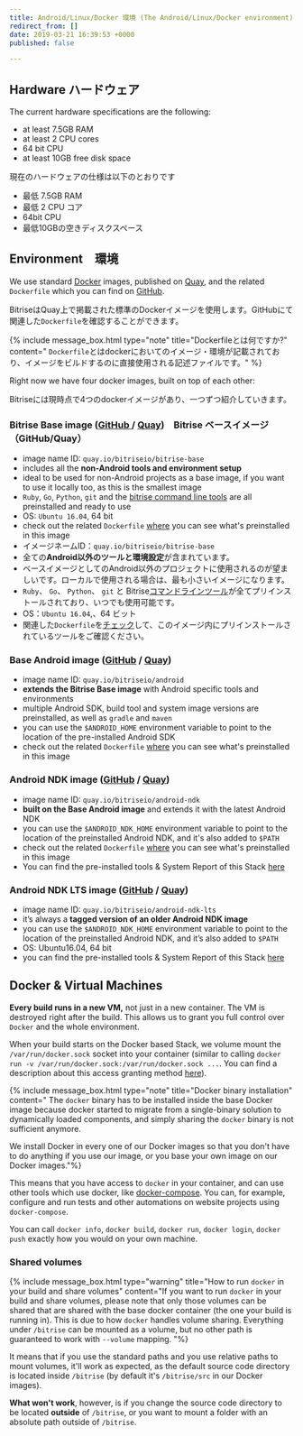 ```yaml
---
title: Android/Linux/Docker 環境 (The Android/Linux/Docker environment)
redirect_from: []
date: 2019-03-21 16:39:53 +0000
published: false

---
```

## Hardware ハードウェア

The current hardware specifications are the following:

* at least 7.5GB RAM
* at least 2 CPU cores
* 64 bit CPU
* at least 10GB free disk space

現在のハードウェアの仕様は以下のとおりです

* 最低 7.5GB RAM
* 最低 2 CPU コア
* 64bit CPU
* 最低10GBの空きディスクスペース

## Environment　環境

We use standard [Docker](https://quay.io) images, published on [Quay](https://quay.io/organization/bitriseio), and the related `Dockerfile` which you can find on [GitHub](https://github.com/bitrise-docker).

BitriseはQuay上で掲載された標準のDockerイメージを使用します。GitHubにて関連した`Dockerfile`を確認することができます。

{% include message_box.html type="note" title="Dockerfileとは何ですか?" content=" `Dockerfile`とはdockerにおいてのイメージ・環境が記載されており、イメージをビルドするのに直接使用される記述ファイルです。" %}

Right now we have four docker images, built on top of each other:

Bitriseには現時点で4つのdockerイメージがあり、一つずつ紹介していきます。

### Bitrise Base image ([GitHub ]()/ [Quay](https://quay.io/repository/bitriseio/bitrise-base))　Bitrise ベースイメージ（GitHub/Quay）

* image name ID: `quay.io/bitriseio/bitrise-base`
* includes all the **non-Android tools and environment setup**
* ideal to be used for non-Android projects as a base image, if you want to use it locally too, as this is the smallest image
* `Ruby`, `Go`, `Python`, `git` and the [bitrise command line tools](https://www.bitrise.io/cli) are all preinstalled and ready to use
* OS: `Ubuntu 16.04`, 64 bit
* check out the related `Dockerfile` [where](https://github.com/bitrise-docker/bitrise-base/blob/master/Dockerfile) you can see what's preinstalled in this image
* イメージネームID：`quay.io/bitriseio/bitrise-base`
* 全ての**Android以外のツールと環境設定**が含まれています。
* ベースイメージとしてのAndroid以外のプロジェクトに使用されるのが望ましいです。ローカルで使用される場合は、最も小さいイメージになります。
* `Ruby`、 `Go`、 `Python`、 `git` と Bitrise[コマンドラインツール](https://www.bitrise.io/cli)が全てプリインストールされており、いつでも使用可能です。
* OS：`Ubuntu 16.04`,、64 ビット
* 関連した`Dockerfile`を[チェック](https://github.com/bitrise-docker/bitrise-base/blob/master/Dockerfile)して、このイメージ内にプリインストールされているツールをご確認ください。

### Base Android image ([GitHub](https://github.com/bitrise-docker/android) / [Quay](https://quay.io/repository/bitriseio/android))

* image name ID: `quay.io/bitriseio/android`
* **extends the Bitrise Base image** with Android specific tools and environments
* multiple Android SDK, build tool and system image versions are preinstalled, as well as `gradle` and `maven`
* you can use the `$ANDROID_HOME` environment variable to point to the location of the pre-installed Android SDK
* check out the related `Dockerfile` [where](https://github.com/bitrise-docker/android/blob/master/Dockerfile) you can see what's preinstalled in this image

### Android NDK image ([GitHub](https://github.com/bitrise-docker/android-ndk) / [Quay](https://quay.io/repository/bitriseio/android-ndk))

* image name ID: `quay.io/bitriseio/android-ndk`
* **built on the Base Android image** and extends it with the latest Android NDK
* you can use the `$ANDROID_NDK_HOME` environment variable to point to the location of the preinstalled Android NDK, and it's also added to `$PATH`
* check out the related `Dockerfile` [where](https://github.com/bitrise-docker/android-ndk/blob/master/Dockerfile) you can see what's preinstalled in this image
* You can find the pre-installed tools & System Report of this Stack [here](https://github.com/bitrise-io/bitrise.io/blob/master/system_reports/linux-docker-android.log)

### Android NDK LTS image ([GitHub](https://github.com/bitrise-docker/android-ndk-lts) / [Quay](https://quay.io/repository/bitriseio/android-ndk-lts))

* image name ID: `quay.io/bitriseio/android-ndk-lts`
* it’s always a **tagged version of an older Android NDK image**
* you can use the `$ANDROID_NDK_HOME` environment variable to point to the location of the preinstalled Android NDK, and it’s also added to `$PATH`
* OS: Ubuntu16.04, 64 bit
* you can find the pre-installed tools & System Report of this Stack [here](https://github.com/bitrise-io/bitrise.io/blob/master/system_reports/linux-docker-android-lts.log)

## Docker & Virtual Machines

**Every build runs in a new VM,** not just in a new container. The VM is destroyed right after the build. This allows us to grant you full control over `Docker` and the whole environment.

When your build starts on the Docker based Stack, we volume mount the `/var/run/docker.sock` socket into your container (similar to calling `docker run -v /var/run/docker.sock:/var/run/docker.sock ...`. You can find a description about this access granting method [here](https://jpetazzo.github.io/2015/09/03/do-not-use-docker-in-docker-for-ci/)).

{% include message_box.html type="note" title="Docker binary installation" content=" The `docker` binary has to be installed inside the base Docker image because docker started to migrate from a single-binary solution to dynamically loaded components, and simply sharing the `docker` binary is not sufficient anymore.

We install Docker in every one of our Docker images so that you don't have to do anything if you use our image, or you base your own image on our Docker images."%}

This means that you have access to `docker` in your container, and can use other tools which use docker, like [docker-compose](https://docs.docker.com/compose). You can, for example, configure and run tests and other automations on website projects using `docker-compose`.

You can call `docker info`, `docker build`, `docker run`, `docker login`, `docker push` exactly how you would on your own machine.

### Shared volumes

{% include message_box.html type="warning" title="How to run `docker` in your build and share volumes" content="If you want to run `docker` in your build and share volumes, please note that only those volumes can be shared that are shared with the base docker container (the one your build is running in). This is due to how `docker` handles volume sharing. Everything under `/bitrise` can be mounted as a volume, but no other path is guaranteed to work with `--volume` mapping. "%}

It means that if you use the standard paths and you use relative paths to mount volumes, it'll work as expected, as the default source code directory is located inside `/bitrise` (by default it's `/bitrise/src` in our Docker images).

**What won't work**, however, is if you change the source code directory to be located **outside** of `/bitrise`, or you want to mount a folder with an absolute path outside of `/bitrise`.